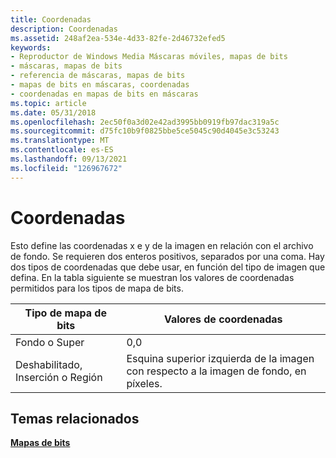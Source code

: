 ```yaml
---
title: Coordenadas
description: Coordenadas
ms.assetid: 248af2ea-534e-4d33-82fe-2d46732efed5
keywords:
- Reproductor de Windows Media Máscaras móviles, mapas de bits
- máscaras, mapas de bits
- referencia de máscaras, mapas de bits
- mapas de bits en máscaras, coordenadas
- coordenadas en mapas de bits en máscaras
ms.topic: article
ms.date: 05/31/2018
ms.openlocfilehash: 2ec50f0a3d02e42ad3995bb0919fb97dac319a5c
ms.sourcegitcommit: d75fc10b9f0825bbe5ce5045c90d4045e3c53243
ms.translationtype: MT
ms.contentlocale: es-ES
ms.lasthandoff: 09/13/2021
ms.locfileid: "126967672"
---
```

# <a name="coordinates"></a>Coordenadas

Esto define las coordenadas x e y de la imagen en relación con el archivo de fondo. Se requieren dos enteros positivos, separados por una coma. Hay dos tipos de coordenadas que debe usar, en función del tipo de imagen que defina. En la tabla siguiente se muestran los valores de coordenadas permitidos para los tipos de mapa de bits.



| Tipo de mapa de bits               | Valores de coordenadas                                                             |
|---------------------------|-------------------------------------------------------------------------------|
| Fondo o Super       | 0,0                                                                           |
| Deshabilitado, Inserción o Región | Esquina superior izquierda de la imagen con respecto a la imagen de fondo, en píxeles. |



 

## <a name="related-topics"></a>Temas relacionados

<dl> <dt>

[**Mapas de bits**](bitmaps.md)
</dt> </dl>

 

 




